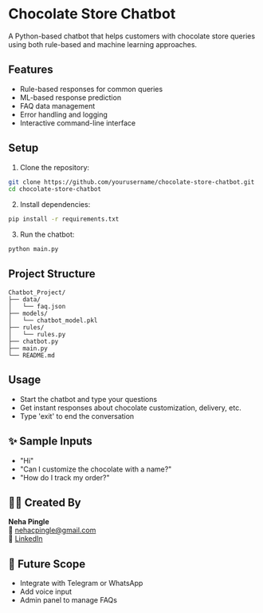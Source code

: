 # Chocolate Store Chatbot

A Python-based chatbot that helps customers with chocolate store queries using both rule-based and machine learning approaches.

## Features

- Rule-based responses for common queries
- ML-based response prediction
- FAQ data management
- Error handling and logging
- Interactive command-line interface

## Setup

1. Clone the repository:
```bash
git clone https://github.com/yourusername/chocolate-store-chatbot.git
cd chocolate-store-chatbot
```

2. Install dependencies:
```bash
pip install -r requirements.txt
```

3. Run the chatbot:
```bash
python main.py
```

## Project Structure

```
Chatbot_Project/
├── data/
│   └── faq.json
├── models/
│   └── chatbot_model.pkl
├── rules/
│   └── rules.py
├── chatbot.py
├── main.py
└── README.md
```

## Usage

- Start the chatbot and type your questions
- Get instant responses about chocolate customization, delivery, etc.
- Type 'exit' to end the conversation

## ✨ Sample Inputs

- "Hi"
- "Can I customize the chocolate with a name?"
- "How do I track my order?"

## 👩‍💻 Created By

**Neha Pingle**  
📧 [nehacpingle@gmail.com](mailto:nehacpingle@gmail.com)  
🔗 [LinkedIn](http://www.linkedin.com/in/neha-pingle-p6421969)

## 🧠 Future Scope

- Integrate with Telegram or WhatsApp
- Add voice input
- Admin panel to manage FAQs


